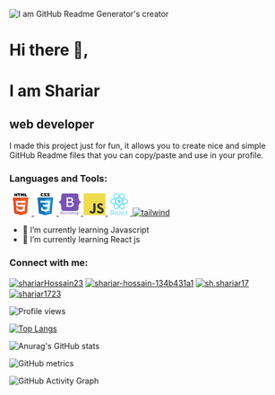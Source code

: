 ![I am GitHub Readme Generator's creator](https://media-exp1.licdn.com/dms/image/C5603AQEB6-zJqJqitw/profile-displayphoto-shrink_200_200/0/1639143699828?e=1653523200&v=beta&t=_A1BplKd-OMLqFbIqV-NUIYvPESqU5RjUgyxgyy7Phg)

# Hi there 👋, 
# I am Shariar
## web developer


I made this project just for fun, it allows you to create nice and simple GitHub Readme files that you can copy/paste and use in your profile.




<p align="left">
</p>

<h3 align="left">Languages and Tools:</h3>
<p align="left">
  <a href="https://www.w3.org/html/" target="_blank" rel="noreferrer">
    <img
      src="https://raw.githubusercontent.com/devicons/devicon/master/icons/html5/html5-original-wordmark.svg"
      alt="html5"
      width="40"
      height="40"
    />
  </a>
  <a href="https://www.w3schools.com/css/" target="_blank" rel="noreferrer">
    <img
      src="https://raw.githubusercontent.com/devicons/devicon/master/icons/css3/css3-original-wordmark.svg"
      alt="css3"
      width="40"
      height="40"
    />
  </a>
  <a href="https://getbootstrap.com" target="_blank" rel="noreferrer">
    <img
      src="https://raw.githubusercontent.com/devicons/devicon/master/icons/bootstrap/bootstrap-plain-wordmark.svg"
      alt="bootstrap"
      width="40"
      height="40"
    />
  </a>
  <a
    href="https://developer.mozilla.org/en-US/docs/Web/JavaScript"
    target="_blank"
    rel="noreferrer"
  >
    <img
      src="https://raw.githubusercontent.com/devicons/devicon/master/icons/javascript/javascript-original.svg"
      alt="javascript"
      width="40"
      height="40"
    />
  </a>
  <a href="https://reactjs.org/" target="_blank" rel="noreferrer">
    <img
      src="https://raw.githubusercontent.com/devicons/devicon/master/icons/react/react-original-wordmark.svg"
      alt="react"
      width="40"
      height="40"
    />
  </a>
  <a href="https://tailwindcss.com/" target="_blank" rel="noreferrer">
    <img
      src="https://www.vectorlogo.zone/logos/tailwindcss/tailwindcss-icon.svg"
      alt="tailwind"
      width="40"
      height="40"
    />
  </a>
</p>



- 🌱 I’m currently learning Javascript
- 🌱 I’m currently learning React js



<h3 align="left">Connect with me:</h3>
<p align="left">
  <a href="https://github.com/shariarHossain23" target="blank"
    ><img
      align="center"
      src="https://pngimg.com/uploads/github/github_PNG34.png"
      alt="shariarHossain23"
      height="30"
      width="40"
  /></a>
  <a href="https://linkedin.com/in/shariar-hossain-134b431a1" target="blank"
    ><img
      align="center"
      src="https://raw.githubusercontent.com/rahuldkjain/github-profile-readme-generator/master/src/images/icons/Social/linked-in-alt.svg"
      alt="shariar-hossain-134b431a1"
      height="30"
      width="40"
  /></a>
  <a href="https://fb.com/sh.shariar17" target="blank"
    ><img
      align="center"
      src="https://raw.githubusercontent.com/rahuldkjain/github-profile-readme-generator/master/src/images/icons/Social/facebook.svg"
      alt="sh.shariar17"
      height="30"
      width="40"
  /></a>
  <a href="https://instagram.com/shariar1723" target="blank"
    ><img
      align="center"
      src="https://raw.githubusercontent.com/rahuldkjain/github-profile-readme-generator/master/src/images/icons/Social/instagram.svg"
      alt="shariar1723"
      height="30"
      width="40"
  /></a>
</p>











![Profile views](https://gpvc.arturio.dev/shariarHossain23)

[![Top Langs](https://github-readme-stats.vercel.app/api/top-langs/?username=shariarHossain23&layout=compact)](https://github.com/anuraghazra/github-readme-stats)



![Anurag's GitHub stats](https://github-readme-stats.vercel.app/api?username=shariarHossain23&show_icons=true&theme=radical)


![GitHub metrics](https://metrics.lecoq.io/shariarHossain23)  

![GitHub Activity Graph](https://activity-graph.herokuapp.com/graph?username=shariarHossain23)  


